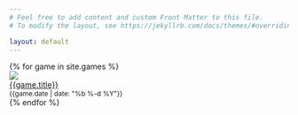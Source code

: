 ```yaml
---
# Feel free to add content and custom Front Matter to this file.
# To modify the layout, see https://jekyllrb.com/docs/themes/#overriding-theme-defaults

layout: default
---
```


<link rel="stylesheet" href="https://unpkg.com/purecss@2.0.6/build/pure-min.css" integrity="sha384-Uu6IeWbM+gzNVXJcM9XV3SohHtmWE+3VGi496jvgX1jyvDTXfdK+rfZc8C1Aehk5" crossorigin="anonymous">

<div class='pure-g'>
  {% for game in site.games %}
      <div class='pure-u-1-4'> 
        <a href="{{ game.url }}">
          <img class="pure-img" src="/images/photos/{{game.directory_name}}/thumbs/{{game.thumbnail_photo}}"> 
          <div>{{game.title}}</div>
        </a>
        <div style="font-size: 12px">{{game.date | date: "%b %-d %Y"}}</div>
      </div>
  {% endfor %}
</div>